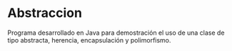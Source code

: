 # Abstraccion
Programa desarrollado en Java para demostración el uso de una clase de tipo abstracta, herencia, encapsulación y polimorfismo. 
